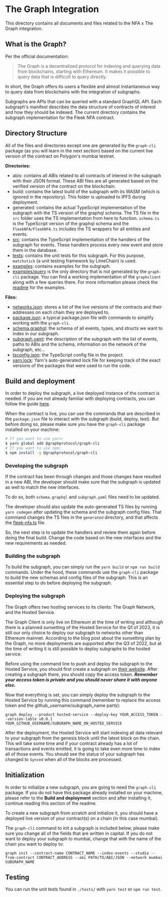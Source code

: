 # The Graph Integration

This directory contains all documents and files related to the NFA x The Graph integration.

## What is the Graph?

Per the official documentation:

> The Graph is a decentralized protocol for indexing and querying data from blockchains, starting with Ethereum. It makes it possible to query data that is difficult to query directly.

In short, the Graph offers its users a flexible and almost instantaneous way to query data from blockchains with the integration of subgraphs.

Subgraphs are APIs that can be queried with a standard GraphQL API. Each subgraph's manifest describes the data structure of contracts of interest and how they should be indexed. The current directory contains the subgraph implementation for the Fleek NFA contract.

## Directory Structure

All of the files and directories except one are generated by the `graph-cli` package (as you will learn in the next section) based on the current live version of the contract on Polygon's mumbai testnet.

**Directories:**

- abis: contains all ABIs related to all contracts of interest in the subgraph with their JSON format. These ABI files are all generated based on the verified version of the contract on the blockchain.
- build: contains the latest build of the subgraph with its WASM (which is ignored in the repository). This folder is uploaded to IPFS during deployment.
- generated: contains the actual TypeScript implementation of the subgraph with the TS version of the graphql schema. The TS file in the `src` folder uses the TS implementation from here to function. `schema.ts` is the TypeScript version of the graphql schema and the `FleekNFA/FleekNFA.ts` includes the TS wrappers for all entities and events.
- [src](./src/): contains the TypeScript implementation of the handlers of the subgraph for events. These handlers process every new event and store them in the database.
- [tests](./tests/): contains the unit tests for this subgraph. For this purpose, `matchstick` (a unit testing framework by LimeChain) is used.
- [examples](./examples): contains examples for the subgraph.
- [examples/query](./examples/query) is the only directory that is not generated by the `graph-cli` package. You can find a working implementation of the `graphclient` along with a few queries there. For more information please check the [readme](./query-examples/README.md) for the examples.

**Files:**

- [networks.json](./networks.json): stores a list of the live versions of the contracts and their addresses on each chain they are deployed to.
- [package.json](./package.json): a typical package.json file with commands to simplify working with the `graph-cli`.
- [schema.graphql](./schema.graphql): the schema of all events, types, and structs we want to index in our subgraph.
- [subgraph.yaml](./subgraph.yaml): the description of the subgraph with the list of events, paths to ABIs and the schema, information on the network of the subgraph, etc...
- [tsconfig.json](./tsconfig.json): the TypeScript config file in the project.
- [yarn.lock](./yarn.lock): Yarn's auto-generated lock file for keeping track of the exact versions of the packages that were used to run the code.

## Build and deployment

In order to deploy the subgraph, a live deployed instance of the contract is needed. If you are not already familiar with deploying contracts, you can follow the guide [here](https://github.com/fleekxyz/non-fungible-apps/tree/main#-deployment).

When the contract is live, you can use the commands that are described in the `package.json` file to interact with the subgraph (build, deploy, test). But before doing so, please make sure you have the `graph-cli` package installed on your machine:

```bash
# If you want to use yarn:
$ yarn global add @graphprotocol/graph-cli
# If you want to use npm:
$ npm install -g @graphprotocol/graph-cli
```

### Developing the subgraph

If the contract has been through changes and those changes have resulted in a new ABI, the developer should make sure that the subgraph is updated as well to match the new interfaces.

To do so, both `schema.graphql` and `subgraph.yaml` files need to be updated.

The developer should also update the auto-generated TS files by running `yarn codegen` after updating the schema and the subgraph config files. That command changes the TS files in the `generated` directory, and that affects the [fleek-nfa.ts](./src/fleek-nfa.ts) file.

So, the next step is to update the handlers and review them again before doing the final build. Change the code based on the new interfaces and the new requirements as needed.

### Building the subgraph

To build the subgraph, you can simply run the `yarn build` or `npm run build` commands. Under the hood, these commands use the `graph-cli` package to build the new schemas and config files of the subgraph. This is an essential step to do before deploying the subgraph.

### Deploying the subgraph

The Graph offers two hosting services to its clients: The Graph Network, and the Hosted Service.

The Graph Client is only live on Ethereum at the time of writing and although there is a planned sunsetting of the Hosted Service for the Q1 of 2023, it is still our only choice to deploy our subgraph to networks other than Ethereum mainnet. According to the blog post about the sunsetting plan by the Graph, no more deployments are supported after the Q3 of 2022, but at the time of writing it is still possible to deploy subgraphs to the hosted service.

Before using the command line to push and deploy the subgraph to the Hosted Service, you should first create a subgraph on [their website](https://thegraph.com/hosted-service). After creating a subgraph there, you should copy the access token. ___Remember your access token is private and you should never share it with anyone else.___

Now that everything is set, you can simply deploy the subgraph to the Hosted Service by running this command (remember to replace the access token and the github_username/subgraph_name parts):

`graph deploy --product hosted-service --deploy-key YOUR_ACCESS_TOKEN --version-lable v0.0.1 YOUR_GITHUB_USERNAME/SUBGRAPH_NAME_ON_HOSTED_SERVICE`

After the deployment, the Hosted Service will start indexing all data relevant to your subgraph from the genesis block until the latest block on the chain. This will take some time and if your contract already has a lot of transactions and events emitted, it is going to take even more time to index all of those events. You should see the status of your subgraph has changed to `Synced` when all of the blocks are processed.

## Initialization

In order to initialize a new subgraph, you are going to need the `graph-cli` package. If you do not have this package already installed on your machine, please refer to the **Build and deployment** section and after installing it, continue reading this section of the readme.

To create a new subgraph from scratch and initialize it, you should have a deployed live version of your contract(s) on a chain (in this case mumbai).

The `graph-cli` command to init a subgraph is included below, please make sure you change all of the fields that are written in capital. If you do not want to deploy your subgraph to mumbai, change that with the name of the chain you want to deploy to:

`graph init --contract-name CONTRACT_NAME --index-events --studio --from-contract CONTRACT_ADDRESS --abi PATH/TO/ABI/JSON --network mumbai SUBGRAPH_NAME`

## Testing

You can run the unit tests found in `./tests/` with `yarn test` or `npm run test`.